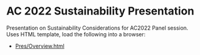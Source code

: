 # AC 2022 Sustainability Presentation
Presentation on Sustainability Considerations for AC2022 Panel session.
Uses HTML template, load the following into a browser:
* [Pres/Overview.html](Pres/Overview.html)  
